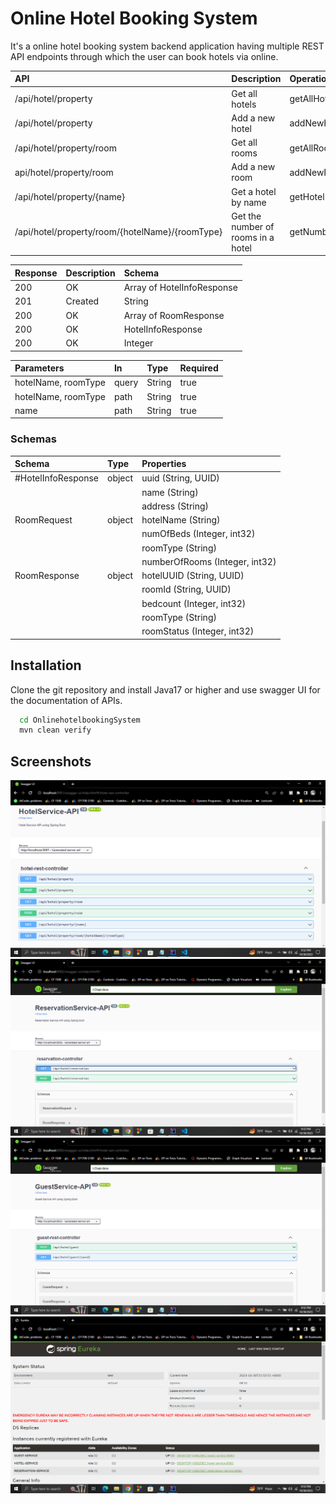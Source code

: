 # Online Hotel Booking System

It's a online hotel booking system backend application having multiple REST API endpoints through which the user can book hotels via online.

| **API**                                         | **Description**                    | **Operation ID**        |
| :---------------------------------------------- | :--------------------------------- | :---------------------- |
| /api/hotel/property                             | Get all hotels                     | getAllHotels            |
| /api/hotel/property                             | Add a new hotel                    | addNewHotel             |
| /api/hotel/property/room                        | Get all rooms                      | getAllRooms             |
| api/hotel/property/room                         | Add a new room                     | addNewRoom              |
| /api/hotel/property/{name}                      | Get a hotel by name                | getHotel                |
| /api/hotel/property/room/{hotelName}/{roomType} | Get the number of rooms in a hotel | getNumberOfroomsInHotel |

| **Response** | **Description** | **Schema**                                       |
| :----------- | :-------------- | :----------------------------------------------- |
| 200          | OK              | Array of HotelInfoResponse |
| 201          | Created         | String                                           |
| 200          | OK              | Array of RoomResponse           |
| 200          | OK              | HotelInfoResponse      |
| 200          | OK              | Integer                                |

| **Parameters**      | **In** | **Type** | **Required** |
| :------------------ | :----- | :------- | :----------- |
| hotelName, roomType | query  | String   | true         |
| hotelName, roomType | path   | String   | true         |
| name                | path   | String   | true         |

### Schemas

| **Schema**         | **Type** | **Properties**                 |
| :----------------- | :------- | :----------------------------- |
| #HotelInfoResponse | object   | uuid (String, UUID)            |
|                    |          | name (String)                  |
|                    |          | address (String)               |
| RoomRequest        | object   | hotelName (String)             |
|                    |          | numOfBeds (Integer, int32)     |
|                    |          | roomType (String)              |
|                    |          | numberOfRooms (Integer, int32) |
| RoomResponse       | object   | hotelUUID (String, UUID)       |
|                    |          | roomId (String, UUID)          |
|                    |          | bedcount (Integer, int32)      |
|                    |          | roomType (String)              |
|                    |          | roomStatus (Integer, int32)    |

## Installation

Clone the git repository and install Java17 or higher
and use swagger UI for the documentation of APIs.

```bash
  cd OnlinehotelbookingSystem
  mvn clean verify
```

## Screenshots

![App Screenshot](https://github.com/Maruf-Hasan1789/Online-Hotel-Booking-System/blob/master/Screenshot%20-hotel.png)
![App Screenshot](https://github.com/Maruf-Hasan1789/Online-Hotel-Booking-System/blob/master/Screenshot%20-reservation.png)
![App Screenshot](https://github.com/Maruf-Hasan1789/Online-Hotel-Booking-System/blob/master/Screenshot%20guest.png)
![App Screenshot](https://github.com/Maruf-Hasan1789/Online-Hotel-Booking-System/blob/master/Screenshot%20discovery-server.png)
